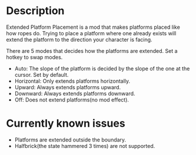 # Description
Extended Platform Placement is a mod that makes platforms placed like how ropes do. Trying to place a platform where one already exists will extend the platform to the direction your character is facing.

There are 5 modes that decides how the platforms are extended. Set a hotkey to swap modes.
- Auto: The slope of the platform is decided by the slope of the one at the cursor. Set by default.
- Horizontal: Only extends platforms horizontally.
- Upward: Always extends platforms upward.
- Downward: Always extends platforms downward.
- Off: Does not extend platforms(no mod effect).

# Currently known issues
- Platforms are extended outside the boundary.
- Halfbrick(the state hammered 3 times) are not supported.